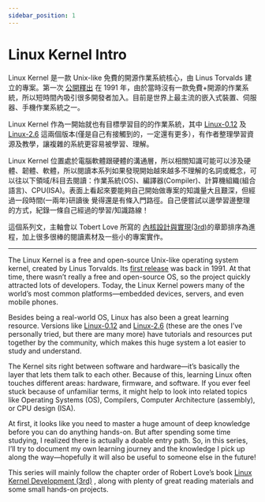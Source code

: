 ```yaml
---
sidebar_position: 1
---
```


# Linux Kernel Intro

Linux Kernel 是一款 Unix-like 免費的開源作業系統核心，由 Linus Torvalds 建立的專案。第一次 [公開釋出](https://www.oldlinux.org/Linus/) 在 1991 年，由於當時沒有一款免費+開源的作業系統，所以短時間內吸引很多開發者加入。目前是世界上最主流的嵌入式裝置、伺服器、手機作業系統之一。

Linux Kernel 作為一開始就也有目標學習目的的作業系統，其中 [Linux-0.12](https://github.com/ultraji/linux-0.12) 及 [Linux-2.6](https://git.kernel.org/pub/scm/linux/kernel/git/torvalds/linux-2.6.git
) 這兩個版本(僅是自己有接觸到的，一定還有更多），有作者整理學習資源及教學，讓複雜的系統更容易被學習、理解。

Linux Kernel 位置處於電腦軟體跟硬體的溝通層，所以相關知識可能可以涉及硬體、韌體、軟體，所以閱讀本系列如果發現開始越來越多不理解的名詞或概念，可以往以下領域/科目去閱讀：作業系統(OS)、編譯器(Compiler)、計算機組織(組合語言)、CPU(ISA)。表面上看起來要能夠自己開始做專案的知識量大且艱深，但經過一段時間(一兩年)研讀後
覺得還是有條入門路徑。自己便嘗試以邊學習邊整理的方式，紀錄一條自己經過的學習/知識路線！

這個系列文，主軸會以 Tobert Love 所寫的 [內核設計與實現(3rd)](https://www.books.com.tw/products/CN10762012)的章節排序為進程，加上很多很棒的閱讀素材及一些小的專案實作。

---

The Linux Kernel is a free and open-source Unix-like operating system kernel, created by Linus Torvalds. Its [first release]((https://www.oldlinux.org/Linus/))
 was back in 1991. At that time, there wasn’t really a free and open-source OS, so the project quickly attracted lots of developers. Today, the Linux Kernel powers many of the world’s most common platforms—embedded devices, servers, and even mobile phones.

Besides being a real-world OS, Linux has also been a great learning resource. Versions like [Linux-0.12]((https://github.com/ultraji/linux-0.12))
 and [Linux-2.6](https://git.kernel.org/pub/scm/linux/kernel/git/torvalds/linux-2.6.git
)
 (these are the ones I’ve personally tried, but there are many more) have tutorials and resources put together by the community, which makes this huge system a lot easier to study and understand.

The Kernel sits right between software and hardware—it’s basically the layer that lets them talk to each other. Because of this, learning Linux often touches different areas: hardware, firmware, and software. If you ever feel stuck because of unfamiliar terms, it might help to look into related topics like Operating Systems (OS), Compilers, Computer Architecture (assembly), or CPU design (ISA).

At first, it looks like you need to master a huge amount of deep knowledge before you can do anything hands-on. But after spending some time studying, I realized there is actually a doable entry path. So, in this series, I’ll try to document my own learning journey and the knowledge I pick up along the way—hopefully it will also be useful to someone else in the future!

This series will mainly follow the chapter order of Robert Love’s book [Linux Kernel Development (3rd)](https://www.amazon.com/Linux-Kernel-Development-Robert-Love/dp/0672329468)
, along with plenty of great reading materials and some small hands-on projects.